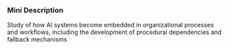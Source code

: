 ### Mini Description

Study of how AI systems become embedded in organizational processes and workflows, including the development of procedural dependencies and fallback mechanisms
